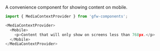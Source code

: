 A convenience component for showing content on mobile.

```js
import { MediaContextProvider } from 'gfw-components';

<MediaContextProvider>
  <Mobile>
    <p>Content that will only show on screens less than 768px.</p>
  </Mobile>
</MediaContextProvider>
```